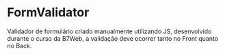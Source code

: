 # FormValidator
Validador de formulário criado manualmente utilizando JS, desenvolvido durante o curso da B7Web, a validação deve ocorrer tanto no Front quanto no Back.
